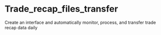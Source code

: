 # Trade_recap_files_transfer
Create an interface and automatically monitor, process, and transfer trade recap data daily
